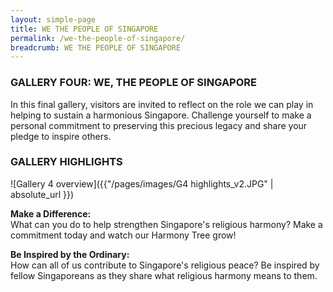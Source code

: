 ```yaml
---
layout: simple-page
title: WE THE PEOPLE OF SINGAPORE
permalink: /we-the-people-of-singapore/
breadcrumb: WE THE PEOPLE OF SINGAPORE
---
```


### **GALLERY FOUR: WE, THE PEOPLE OF SINGAPORE**

In this final gallery, visitors are invited to reflect on the role we can play in helping to sustain a harmonious Singapore. Challenge yourself to make a personal commitment to preserving this precious legacy and share your pledge to inspire others.

### **GALLERY HIGHLIGHTS**
![Gallery 4 overview]({{"/pages/images/G4 highlights_v2.JPG" | absolute_url }})

**Make a Difference:** <br/>
What can you do to help strengthen Singapore's religious harmony? Make a commitment today and watch our Harmony Tree grow!

**Be Inspired by the Ordinary:** <br/>
How can all of us contribute to Singapore's religious peace? Be inspired by fellow Singaporeans as they share what religious harmony means to them.
